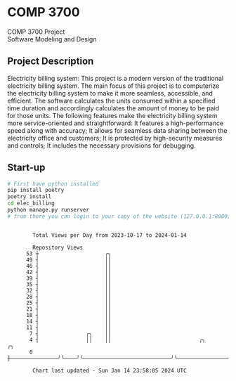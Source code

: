# COMP 3700
COMP 3700 Project  
Software Modeling and Design
## Project Description
Electricity billing system: This project is a modern version of the traditional electricity billing system. The main focus of this project is to computerize the electricity billing system to make it more seamless, accessible, and efficient. The software calculates the units consumed within a specified time duration and accordingly calculates the amount of money to be paid for those units. The following features make the electricity billing system more service-oriented and straightforward: It features a high-performance speed along with accuracy; It allows for seamless data sharing between the electricity office and customers; It is protected by high-security measures and controls; It includes the necessary provisions for debugging.

## Start-up
```bash
# First have python installed
pip install poetry
poetry install
cd elec_billing
python manage.py runserver
# from there you can login to your copy of the website (127.0.0.1:8000), default creds are admin/admin
```

```

        Total Views per Day from 2023-10-17 to 2024-01-14

        Repository Views
      53 ┼                     ╭╮
      49 ┤                     ││
      46 ┤                     ││
      42 ┤                     ││
      39 ┤                     ││
      35 ┤                     ││
      32 ┤                     ││
      28 ┤                     ││
      25 ┤                     ││
      21 ┤                     ││
      18 ┤                     ││
      14 ┤                     ││
      11 ┤                     ││
       7 ┤               ╭╮    ││
       4 ┤               ││    ││                            ╭╮                                 ╭╮
       0 ┼───────────────╯╰────╯╰────────────────────────────╯╰─────────────────────────────────╯╰─

        Chart last updated - Sun Jan 14 23:58:05 2024 UTC
        
```
